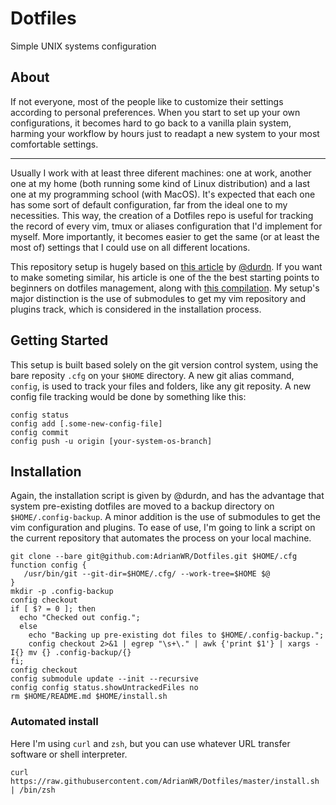 # Dotfiles
Simple UNIX systems configuration

## About
If not everyone, most of the people like to customize their settings according to personal preferences. When you start to set up your own configurations, it becomes hard to go back to a vanilla plain system, harming your workflow by hours just to readapt a new system to your most comfortable settings.

---

Usually I work with at least three diferent machines: one at work, another one at my home (both running some kind of Linux distribution) and a last one at my programming school (with MacOS). It's expected that each one has some sort of default configuration, far from the ideal one to my necessities. This way, the creation of a Dotfiles repo is useful for tracking the record of every vim, tmux or aliases configuration that I'd implement for myself. More importantly, it becomes easier to get the same (or at least the most of) settings that I could use on all different locations.

This repository setup is hugely based on [this article](https://www.atlassian.com/git/tutorials/dotfiles) by [@durdn](https://twitter.com/durdn). If you want to make someting similar, his article is one of the the best starting points to beginners on dotfiles management, along with [this compilation](https://github.com/webpro/awesome-dotfiles). My setup's major distinction is the use of submodules to get my vim repository and plugins track, which is considered in the installation process.

## Getting Started
This setup is built based solely on the git version control system, using the bare reposity `.cfg` on your `$HOME` directory. A new git alias command, `config`, is used to track your files and folders, like any git reposity. A new config file tracking would be done by something like this:

```shell
config status
config add [.some-new-config-file]
config commit
config push -u origin [your-system-os-branch]
```

## Installation
Again, the installation script is given by @durdn, and has the advantage that system pre-existing dotfiles are moved to a backup directory on `$HOME/.config-backup`. A minor addition is the use of submodules to get the vim configuration and plugins. To ease of use, I'm going to link a script on the current repository that automates the process on your local machine.

```shell
git clone --bare git@github.com:AdrianWR/Dotfiles.git $HOME/.cfg
function config {
   /usr/bin/git --git-dir=$HOME/.cfg/ --work-tree=$HOME $@
}
mkdir -p .config-backup
config checkout
if [ $? = 0 ]; then
  echo "Checked out config.";
  else
    echo "Backing up pre-existing dot files to $HOME/.config-backup.";
    config checkout 2>&1 | egrep "\s+\." | awk {'print $1'} | xargs -I{} mv {} .config-backup/{}
fi;
config checkout
config submodule update --init --recursive
config config status.showUntrackedFiles no
rm $HOME/README.md $HOME/install.sh
```

### Automated install
Here I'm using `curl` and `zsh`, but you can use whatever URL transfer software or shell interpreter.
```
curl https://raw.githubusercontent.com/AdrianWR/Dotfiles/master/install.sh | /bin/zsh
```

